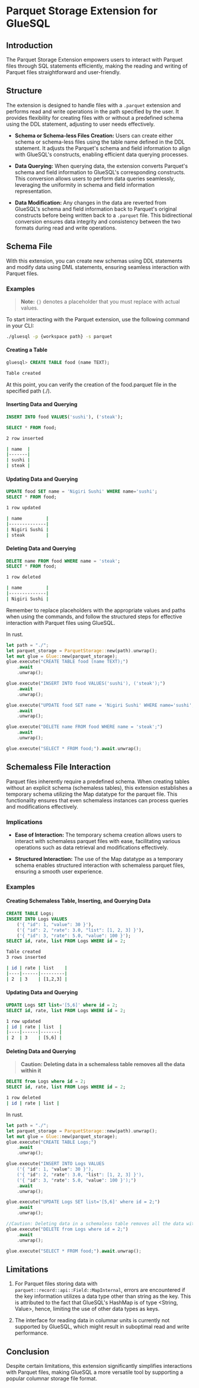 # Parquet Storage Extension for GlueSQL

## Introduction

The Parquet Storage Extension empowers users to interact with Parquet files through SQL statements efficiently, making the reading and writing of Parquet files straightforward and user-friendly.

## Structure

The extension is designed to handle files with a `.parquet` extension and performs read and write operations in the path specified by the user. It provides flexibility for creating files with or without a predefined schema using the DDL statement, adjusting to user needs effectively.

- **Schema or Schema-less Files Creation:**
   Users can create either schema or schema-less files using the table name defined in the DDL statement. It adjusts the Parquet's schema and field information to align with GlueSQL's constructs, enabling efficient data querying processes.

- **Data Querying:**
   When querying data, the extension converts Parquet's schema and field information to GlueSQL's corresponding constructs. This conversion allows users to perform data queries seamlessly, leveraging the uniformity in schema and field information representation.

- **Data Modification:**
   Any changes in the data are reverted from GlueSQL's schema and field information back to Parquet's original constructs before being written back to a `.parquet` file. This bidirectional conversion ensures data integrity and consistency between the two formats during read and write operations.

## Schema File

With this extension, you can create new schemas using DDL statements and modify data using DML statements, ensuring seamless interaction with Parquet files.

### Examples

> **Note:** `{}` denotes a placeholder that you must replace with actual values.

To start interacting with the Parquet extension, use the following command in your CLI:

```sh
./gluesql -p {workspace path} -s parquet
```

#### Creating a Table

```sql
gluesql> CREATE TABLE food (name TEXT);
```

```bash
Table created
```

At this point, you can verify the creation of the food.parquet file in the specified path (./).

#### Inserting Data and Querying

```sql
INSERT INTO food VALUES('sushi'), ('steak');

SELECT * FROM food;
```

```bash
2 row inserted

| name  |
|-------|
| sushi |
| steak |
```

#### Updating Data and Querying

```sql
UPDATE food SET name = 'Nigiri Sushi' WHERE name='sushi';
SELECT * FROM food;
```

```bash
1 row updated

| name         |
|--------------|
| Nigiri Sushi |
| steak        |
```

#### Deleting Data and Querying

```sql
DELETE name FROM food WHERE name = 'steak';
SELECT * FROM food;
```

```bash
1 row deleted

| name         |
|--------------|
| Nigiri Sushi |
```

Remember to replace placeholders with the appropriate values and paths when using the commands, and follow the structured steps for effective interaction with Parquet files using GlueSQL.

In rust.

```rust
let path = "./";
let parquet_storage = ParquetStorage::new(path).unwrap();
let mut glue = Glue::new(parquet_storage);
glue.execute("CREATE TABLE food (name TEXT);")
    .await
    .unwrap();

glue.execute("INSERT INTO food VALUES('sushi'), ('steak');")
    .await
    .unwrap();

glue.execute("UPDATE food SET name = 'Nigiri Sushi' WHERE name='sushi';")
    .await
    .unwrap();

glue.execute("DELETE name FROM food WHERE name = 'steak';")
    .await
    .unwrap();

glue.execute("SELECT * FROM food;").await.unwrap();
```

## Schemaless File Interaction

Parquet files inherently require a predefined schema. When creating tables without an explicit schema (schemaless tables), this extension establishes a temporary schema utilizing the Map datatype for the parquet file. This functionality ensures that even schemaless instances can process queries and modifications effectively.

### Implications

- **Ease of Interaction:** The temporary schema creation allows users to interact with schemaless parquet files with ease, facilitating various operations such as data retrieval and modifications effectively.

- **Structured Interaction:** The use of the Map datatype as a temporary schema enables structured interaction with schemaless parquet files, ensuring a smooth user experience.

### Examples

#### Creating Schemaless Table, Inserting, and Querying Data

```sql
CREATE TABLE Logs;
INSERT INTO Logs VALUES
    ('{ "id": 1, "value": 30 }'),
    ('{ "id": 2, "rate": 3.0, "list": [1, 2, 3] }'),
    ('{ "id": 3, "rate": 5.0, "value": 100 }');
SELECT id, rate, list FROM Logs WHERE id = 2;
```

```bash
Table created
3 rows inserted

| id | rate | list    |
|----|------|---------|
| 2  | 3    | [1,2,3] |
```

#### Updating Data and Querying

```sql
UPDATE Logs SET list='[5,6]' where id = 2;
SELECT id, rate, list FROM Logs WHERE id = 2;
```

```bash
1 row updated
| id | rate | list  |
|----|------|-------|
| 2  | 3    | [5,6] |
```

#### Deleting Data and Querying
> **Caution: Deleting data in a schemaless table removes all the data within it**

```sql
DELETE from Logs where id = 2;
SELECT id, rate, list FROM Logs WHERE id = 2;
```

```bash
1 row deleted
| id | rate | list |
```

In rust.

```rust
let path = "./";
let parquet_storage = ParquetStorage::new(path).unwrap();
let mut glue = Glue::new(parquet_storage);
glue.execute("CREATE TABLE Logs;")
    .await
    .unwrap();

glue.execute("INSERT INTO Logs VALUES
    ('{ "id": 1, "value": 30 }'),
    ('{ "id": 2, "rate": 3.0, "list": [1, 2, 3] }'),
    ('{ "id": 3, "rate": 5.0, "value": 100 }');")
    .await
    .unwrap();

glue.execute("UPDATE Logs SET list='[5,6]' where id = 2;")
    .await
    .unwrap();

//Caution: Deleting data in a schemaless table removes all the data within it
glue.execute("DELETE from Logs where id = 2;")
    .await
    .unwrap();

glue.execute("SELECT * FROM food;").await.unwrap();
```

## Limitations

1. For Parquet files storing data with `parquet::record::api::Field::MapInternal`, errors are encountered if the key information utilizes a data type other than string as the key.
This is attributed to the fact that GlueSQL's HashMap is of type <String, Value>, hence, limiting the use of other data types as keys.

2. The interface for reading data in columnar units is currently not supported by GlueSQL, which might result in suboptimal read and write performance.

## Conclusion

Despite certain limitations, this extension significantly simplifies interactions with Parquet files, making GlueSQL a more versatile tool by supporting a popular columnar storage file format.